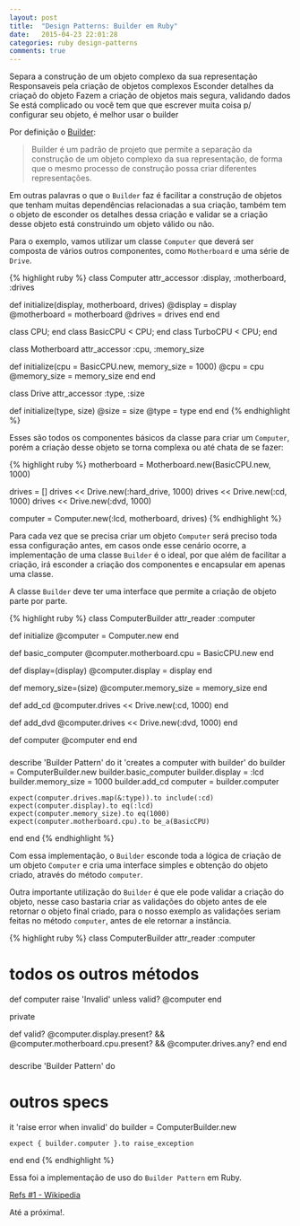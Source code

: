 ```yaml
---
layout: post
title:  "Design Patterns: Builder em Ruby"
date:   2015-04-23 22:01:28
categories: ruby design-patterns
comments: true
---
```


Separa a construção de um objeto complexo da sua representação
Responsaveis pela criação de objetos complexos
Esconder detalhes da criaçaõ do objeto
Fazem a criação de objetos mais segura, validando dados
Se está complicado ou você tem que que escrever muita coisa p/ configurar seu objeto, é melhor usar o builder

Por definição o [Builder](http://pt.wikipedia.org/wiki/Builder):

> Builder é um padrão de projeto que permite a separação da construção de um objeto complexo da sua representação, de forma que o mesmo processo de construção possa criar diferentes representações.

Em outras palavras o que o `Builder` faz é facilitar a construção de objetos que tenham muitas dependências relacionadas a sua criação, também tem o objeto de esconder os detalhes dessa criação e validar se a criação desse objeto está construindo um objeto válido ou não.

Para o exemplo, vamos utilizar um classe `Computer` que deverá ser composta de vários outros componentes, como `Motherboard` e uma série de `Drive`.

{% highlight ruby %}
class Computer
  attr_accessor :display, :motherboard, :drives

  def initialize(display, motherboard, drives)
    @display     = display
    @motherboard = motherboard
    @drives      = drives
  end
end

class CPU; end
class BasicCPU < CPU; end
class TurboCPU < CPU; end

class Motherboard
  attr_accessor :cpu, :memory_size

  def initialize(cpu = BasicCPU.new, memory_size = 1000)
    @cpu = cpu
    @memory_size = memory_size
  end
end

class Drive
  attr_accessor :type, :size

  def initialize(type, size)
    @size = size
    @type = type
  end
end
{% endhighlight %}

Esses são todos os componentes básicos da classe para criar um `Computer`, porém a criação desse objeto se torna complexa ou até chata de se fazer:

{% highlight ruby %}
motherboard = Motherboard.new(BasicCPU.new, 1000)

drives = []
drives << Drive.new(:hard_drive, 1000)
drives << Drive.new(:cd, 1000)
drives << Drive.new(:dvd, 1000)

computer = Computer.new(:lcd, motherboard, drives)
{% endhighlight %}

Para cada vez que se precisa criar um objeto `Computer` será preciso toda essa configuração antes, em casos onde esse cenário ocorre, a implementação de uma classe `Builder` é o ideal, por que além de facilitar a criação, irá esconder a criação dos componentes e encapsular em apenas uma classe.

A classe `Builder` deve ter uma interface que permite a criação de objeto parte por parte.

{% highlight ruby %}
class ComputerBuilder
  attr_reader :computer

  def initialize
    @computer = Computer.new
  end

  def basic_computer
    @computer.motherboard.cpu = BasicCPU.new
  end

  def display=(display)
    @computer.display = display
  end

  def memory_size=(size)
    @computer.memory_size = memory_size
  end

  def add_cd
    @computer.drives << Drive.new(:cd, 1000)
  end

  def add_dvd
    @computer.drives << Drive.new(:dvd, 1000)
  end

  def computer
    @computer
  end
end

###

describe 'Builder Pattern' do
  it 'creates a computer with builder' do
    builder  = ComputerBuilder.new
    builder.basic_computer
    builder.display = :lcd
    builder.memory_size = 1000
    builder.add_cd
    computer = builder.computer

    expect(computer.drives.map(&:type)).to include(:cd)
    expect(computer.display).to eq(:lcd)
    expect(computer.memory_size).to eq(1000)
    expect(computer.motherboard.cpu).to be_a(BasicCPU)
  end
end
{% endhighlight %}

Com essa implementação, o `Builder` esconde toda a lógica de criação de um objeto `Computer` e cria uma interface simples e obtenção do objeto criado, através do método `computer`.

Outra importante utilização do `Builder` é que ele pode validar a criação do objeto, nesse caso bastaria criar as validações do objeto antes de ele retornar o objeto final criado, para o nosso exemplo as validações seriam feitas no método `computer`, antes de ele retornar a instância.

{% highlight ruby %}
class ComputerBuilder
  attr_reader :computer

  # todos os outros métodos

  def computer
    raise 'Invalid' unless valid?
    @computer
  end

  private

  def valid?
    @computer.display.present? && @computer.motherboard.cpu.present? && @computer.drives.any?
  end
end

###

describe 'Builder Pattern' do
  # outros specs

  it 'raise error when invalid' do
    builder  = ComputerBuilder.new

    expect { builder.computer }.to raise_exception
  end
end
{% endhighlight %}

Essa foi a implementação de uso do `Builder Pattern` em Ruby.

[Refs #1 - Wikipedia](http://pt.wikipedia.org/wiki/Builder)

Até a próxima!.
